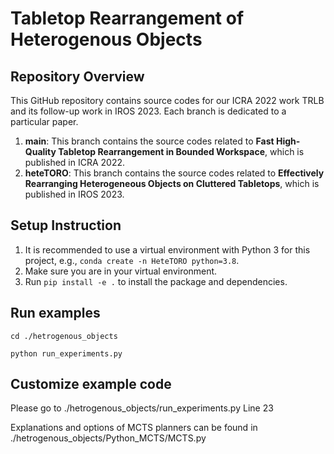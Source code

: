 # Tabletop Rearrangement of Heterogenous Objects


## Repository Overview
This GitHub repository contains source codes for our ICRA 2022 work TRLB and its follow-up work in IROS 2023. Each branch is dedicated to a particular paper.

1. **main**: This branch contains the source codes related to **Fast High-Quality Tabletop Rearrangement in Bounded Workspace**, which is published in ICRA 2022.
2. **heteTORO**: This branch contains the source codes related to **Effectively Rearranging Heterogeneous Objects on Cluttered Tabletops**, which is published in IROS 2023.


## Setup Instruction

1. It is recommended to use a virtual environment with Python 3 for this project, e.g., `conda create -n HeteTORO python=3.8`.
2. Make sure you are in your virtual environment. 
3. Run `pip install -e .` to install the package and dependencies. 

## Run examples
`cd ./hetrogenous_objects`

`python run_experiments.py`

## Customize example code
Please go to ./hetrogenous_objects/run_experiments.py Line 23

Explanations and options of MCTS planners can be found in ./hetrogenous_objects/Python_MCTS/MCTS.py


